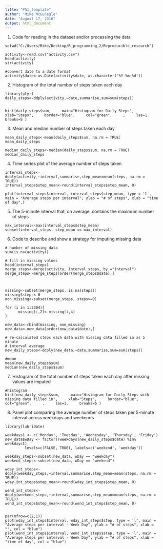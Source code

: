 ```yaml
---
title: "PA1_template"
author: "Mike McGunagle"
date: "August 17, 2016"
output: html_document
---
```



1. Code for reading in the dataset and/or processing the data
```{r}
setwd("C:/Users/Mike/Desktop/R_programming_2/Reproducible_research")

activity<-read.csv("activity.csv")
head(activity)
str(activity)

#convert date to a date format
activity$date<-as.Date(activity$date, as.character('%Y-%m-%d'))

```

2. Histogram of the total number of steps taken each day
```{r}
library(plyr)
daily_steps<-ddply(activity,~date,summarise,sum=sum(steps))


hist(daily_steps$sum,     main="Histogram for Daily Steps",     xlab="Steps",     border="blue",     col="green",     ,     las=1,     breaks=5 )
```

3. Mean and median number of steps taken each day
```{r}
mean_daily_steps<-mean(daily_steps$sum, na.rm = TRUE)
mean_daily_steps

median_daily_steps<-median(daily_steps$sum, na.rm = TRUE)
median_daily_steps
```
4. Time series plot of the average number of steps taken
```{r}
interval_steps<-ddply(activity,~interval,summarise,step_mean=mean(steps, na.rm = TRUE))
interval_steps$step_mean<-round(interval_steps$step_mean, 0)

plot(interval_steps$interval, interval_steps$step_mean, type = 'l', main = "Average steps per interval", ylab = "# of steps", xlab = "time of day",)
```

5. The 5-minute interval that, on average, contains the maximum number of steps

```{r}
max_interval<-max(interval_steps$step_mean)
subset(interval_steps, step_mean == max_interval)
```

6. Code to describe and show a strategy for imputing missing data
```{r}
# number of missing data
sum(is.na(activity))

# fill in missing values
head(interval_steps)
merge_steps<-merge(activity, interval_steps, by ="interval")
merge_steps<-merge_steps[order(merge_steps$date),]



missing<-subset(merge_steps, is.na(steps))
missing$steps<-0
non_missing<-subset(merge_steps, steps>=0)

for (i in 1:2304){
      missing[i,2]<-missing[i,4]
}

new_data<-rbind(missing, non_missing)
new_data<-new_data[order(new_data$date),]

# re-calculated steps each data with missing data filled in as 5 minute
# interval average
new_daily_steps<-ddply(new_data,~date,summarise,sum=sum(steps))

#mean
mean(new_daily_steps$sum)
median(new_daily_steps$sum)
```

7. Histogram of the total number of steps taken each day after missing values are imputed
```{r}
#histogram 
hist(new_daily_steps$sum,     main="Histogram for Daily Steps with missing data filled in",     xlab="Steps",     border="blue",     col="green",     ,     las=1,     breaks=5 )

```

8. Panel plot comparing the average number of steps taken per 5-minute interval across weekdays and weekends

```{r}
library(lubridate)

weekdays1 <- c('Monday', 'Tuesday', 'Wednesday', 'Thursday', 'Friday')
new_data$wDay <- factor((weekdays(new_daily_steps$date) %in% weekdays1), 
         levels=c(FALSE, TRUE), labels=c('weekend', 'weekday'))

weekday_steps<-subset(new_data, wDay == "weekday")
weekend_steps<-subset(new_data, wDay == "weekend")

wday_int_steps<-ddply(weekday_steps,~interval,summarise,step_mean=mean(steps, na.rm = TRUE))
wday_int_steps$step_mean<-round(wday_int_steps$step_mean, 0)

wend_int_steps<-ddply(weekend_steps,~interval,summarise,step_mean=mean(steps, na.rm = TRUE))
wend_int_steps$step_mean<-round(wend_int_steps$step_mean, 0)


par(mfrow=c(2,1))
plot(wday_int_steps$interval, wday_int_steps$step, type = 'l', main = "Average steps per interval - Week Day", ylab = "# of steps", xlab = "", col = "blue")
plot(wend_int_steps$interval, wend_int_steps$step, type = 'l', main = "Average steps per interval - Week Day", ylab = "# of steps", xlab = "time of day", col = "blue")
```






